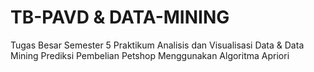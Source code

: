 # TB-PAVD & DATA-MINING
Tugas Besar Semester 5 Praktikum Analisis dan Visualisasi Data & Data Mining
Prediksi Pembelian Petshop Menggunakan Algoritma Apriori
